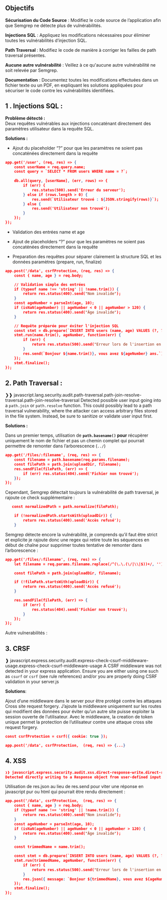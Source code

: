 ## Objectifs

**Sécurisation du Code Source** : Modifiez le code source de l’application afin que Semgrep ne détecte plus de vulnérabilités.

**Injections SQL** : Appliquez les modifications nécessaires pour éliminer toutes les vulnérabilités d’injection SQL.

**Path Traversal** : Modifiez le code de manière à corriger les failles de path traversal présentes.

**Aucune autre vulnérabilité** : Veillez à ce qu'aucune autre vulnérabilité ne soit relevée par Semgrep.

**Documentation** : Documentez toutes les modifications effectuées dans un fichier texte ou un PDF, en expliquant les solutions appliquées pour sécuriser le code contre les vulnérabilités identifiées.



## 1 . Injections SQL :

**Problème détecté :**  
Deux requêtes vulnérables aux injections concaténant directement des paramètres utilisateur dans la requête SQL.

**Solutions :**

- Ajout du placeholder “?” pour que les paramètres ne soient pas concaténées directement dans la requête

```json
app.get('/user', (req, res) => {
    const userName = req.query.name;
    const query = `SELECT * FROM users WHERE name = ?`;
    
    db.all(query, [userName], (err, rows) => {
        if (err) {
            res.status(500).send('Erreur du serveur');
        } else if (rows.length > 0) {
            res.send(`Utilisateur trouvé : ${JSON.stringify(rows)}`);
        } else {
            res.send('Utilisateur non trouvé');
        }
    });
});
```

- Validation des entrées name et age

- Ajout de placeholders “?” pour que les paramètres ne soient pas concaténées directement dans la requête

- Preparation des requêtes pour séparer clairement la structure SQL et les données paramètres (prepare, run, finalize)

```json
app.post('/data', csrfProtection, (req, res) => {
    const { name, age } = req.body;

    // Validation simple des entrées
    if (typeof name !== 'string' || !name.trim()) {
        return res.status(400).send("Nom invalide");
    }
    const ageNumber = parseInt(age, 10);
    if (isNaN(ageNumber) || ageNumber < 0 || ageNumber > 120) {
        return res.status(400).send("Âge invalide");
    }

    // Requête préparée pour éviter l'injection SQL
    const stmt = db.prepare(`INSERT INTO users (name, age) VALUES (?, ?)`);
    stmt.run(name.trim(), ageNumber, function(err) {
        if (err) {
            return res.status(500).send("Erreur lors de l'insertion en base");
        }
        res.send(`Bonjour ${name.trim()}, vous avez ${ageNumber} ans.`);
    });
    stmt.finalize();
});

```

## 2. Path Traversal :

 ❯❱ javascript.lang.security.audit.path-traversal.path-join-resolve-traversal.path-join-resolve-traversal
   Detected possible user input going into a `path.join` or `path.resolve` function. This could possibly lead to a path traversal vulnerability,  where the attacker can access arbitrary files stored in the file system. Instead, be sure to sanitize or validate user input first.

**Solutions :**

Dans un premier temps, utilisation de  **`path.basename()` pour** récupèrer uniquement le nom de fichier et pas un chemin complet qui pourrait permettre de remonter dans l’arborescence  (`../`) 

```json
app.get('/files/:filename', (req, res) => {
    const filename = path.basename(req.params.filename);
    const filePath = path.join(uploadDir, filename);
    res.sendFile(filePath, (err) => {
        if (err) res.status(404).send('Fichier non trouvé');
    });
});
```

Cependant, Semgrep détectait toujours la vulnérabilité de path traversal, je rajoute ce check supplémentaire :

 

```json
   const normalizedPath = path.normalize(filePath);

    if (!normalizedPath.startsWith(uploadDir)) {
        return res.status(400).send('Accès refusé');
    }
```

Semgrep détecte encore la vulnérabilité, je comprends qu’il faut être strict et explicite je rajoute donc une regex qui retire toute les séquences en début de chaîne pour supprimer toutes tentative de remonter dans l’arborescence :

```json
app.get('/files/:filename', (req, res) => {
    let filename = req.params.filename.replace(/^(\.\.(\/|\\|$))+/, '');

    const filePath = path.join(uploadDir, filename);

    if (!filePath.startsWith(uploadDir)) {
        return res.status(400).send('Accès refusé');
    }

    res.sendFile(filePath, (err) => {
        if (err) {
            res.status(404).send('Fichier non trouvé');
        }
    });
});
```

Autre vulnerabilités :      

## 3. CRSF

❱ javascript.express.security.audit.express-check-csurf-middleware-usage.express-check-csurf-middleware-usage
       A CSRF middleware was not detected in your express application. Ensure you are either using one such as `csurf` or `csrf` (see rule references) and/or you are properly doing CSRF validation in your  server.js

**Solutions**:

Ajout d’une  middleware dans le server pour être protégé contre les attaques Cross site request forgery. J’ajoute la middleware uniquement sur les routes qui modifient des données pour éviter qu’un autre site puisse exploiter la session ouverte de l’utilisateur. Avec le middleware, la creation de token unique permet la protection de l’utilisateur contre une attaque cross site request forgery. 

```json
const csrfProtection = csrf({ cookie: true });

app.post('/data', csrfProtection,  (req, res) => {...}

```

## 4. XSS 

```json
❯❱ javascript.express.security.audit.xss.direct-response-write.direct-response-write
Detected directly writing to a Response object from user-defined input. This bypasses any HTML escaping and may expose your application to a Cross-Site-scripting (XSS) vulnerability. Instead, use 'resp.render()' to render safely escaped HTML.
```

Utilisation de res.json au lieu de res.send pour viter une réponse en javascript pur ou html qui pourrait être rendu directement : 

```json
app.post('/data', csrfProtection,  (req, res) => {
    const { name, age } = req.body;
    if (typeof name !== 'string' || !name.trim()) {
        return res.status(400).send("Nom invalide");
    }
    const ageNumber = parseInt(age, 10);
    if (isNaN(ageNumber) || ageNumber < 0 || ageNumber > 120) {
        return res.status(400).send("Âge invalide");
    }

    const trimmedName = name.trim();

    const stmt = db.prepare(`INSERT INTO users (name, age) VALUES (?, ?)`);
    stmt.run(trimmedName, ageNumber, function(err) {
        if (err) {
            return res.status(500).send("Erreur lors de l'insertion en base");
        }
        res.json({ message: `Bonjour ${trimmedName}, vous avez ${ageNumber} ans.` });
    });
    stmt.finalize();
});

```